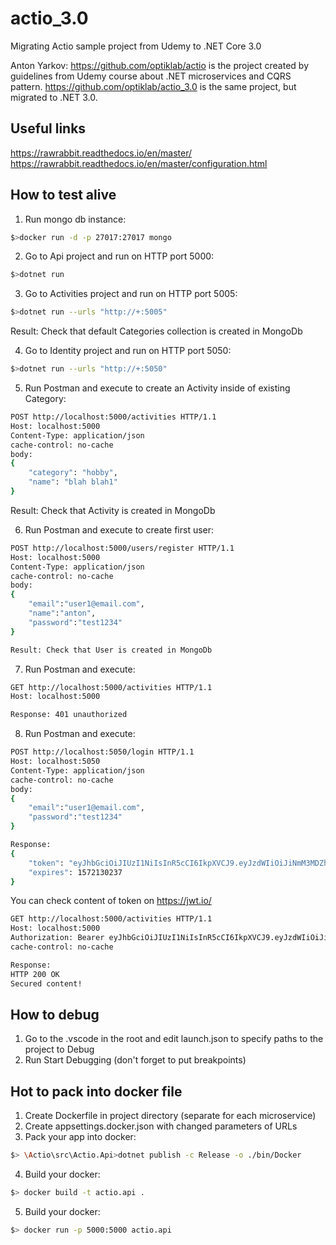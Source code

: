 # actio_3.0
Migrating Actio sample project from Udemy to .NET Core 3.0


Anton Yarkov: 
https://github.com/optiklab/actio is the project created by guidelines from Udemy course about .NET microservices and CQRS pattern.
https://github.com/optiklab/actio_3.0 is the same project, but migrated to .NET 3.0.

Useful links
------------
https://rawrabbit.readthedocs.io/en/master/
https://rawrabbit.readthedocs.io/en/master/configuration.html


How to test alive
-----------------

1. Run mongo db instance:
```bash
$>docker run -d -p 27017:27017 mongo
```

2. Go to Api project and run on HTTP port 5000:
```bash
$>dotnet run
```

3. Go to Activities project and run on HTTP port 5005:
```bash
$>dotnet run --urls "http://+:5005"
```

Result: Check that default Categories collection is created in MongoDb

4. Go to Identity project and run on HTTP port 5050:
```bash
$>dotnet run --urls "http://+:5050"
```

5. Run Postman and execute to create an Activity inside of existing Category:
```bash
POST http://localhost:5000/activities HTTP/1.1
Host: localhost:5000
Content-Type: application/json
cache-control: no-cache
body:
{
    "category": "hobby",
    "name": "blah blah1"
}
```
Result: Check that Activity is created in MongoDb

6.  Run Postman and execute to create first user:
```bash
POST http://localhost:5000/users/register HTTP/1.1
Host: localhost:5000
Content-Type: application/json
cache-control: no-cache
body:
{
	"email":"user1@email.com",
	"name":"anton",
	"password":"test1234"
}

Result: Check that User is created in MongoDb
```

7.  Run Postman and execute:
```bash
GET http://localhost:5000/activities HTTP/1.1
Host: localhost:5000

Response: 401 unauthorized
```

8.  Run Postman and execute:
```bash
POST http://localhost:5050/login HTTP/1.1
Host: localhost:5050
Content-Type: application/json
cache-control: no-cache
body:
{
	"email":"user1@email.com",
	"password":"test1234"
}

Response:
{
    "token": "eyJhbGciOiJIUzI1NiIsInR5cCI6IkpXVCJ9.eyJzdWIiOiJiNmM3MDZhNi1jOGI5LTQ4NGItOTIzMC0zNjU2Y2UzM2JiOTMiLCJpc3MiOiJodHRwOi8vbG9jYWxob3N0OjUwNTAiLCJpYXQiOjE1NzIxMjk5MzcsImV4cCI6MTU3MjEzMDIzNywidW5pcXVlX25hbWUiOiJiNmM3MDZhNi1jOGI5LTQ4NGItOTIzMC0zNjU2Y2UzM2JiOTMifQ.lXQ5rrVyANYFmvIa8s6vJts165U2E7Q8sQtzfEUugjw",
    "expires": 1572130237
}
```
You can check content of token on https://jwt.io/
```bash
GET http://localhost:5000/activities HTTP/1.1
Host: localhost:5000
Authorization: Bearer eyJhbGciOiJIUzI1NiIsInR5cCI6IkpXVCJ9.eyJzdWIiOiJiNmM3MDZhNi1jOGI5LTQ4NGItOTIzMC0zNjU2Y2UzM2JiOTMiLCJpc3MiOiJodHRwOi8vbG9jYWxob3N0OjUwNTAiLCJpYXQiOjE1NzIxMjk5MzcsImV4cCI6MTU3MjEzMDIzNywidW5pcXVlX25hbWUiOiJiNmM3MDZhNi1jOGI5LTQ4NGItOTIzMC0zNjU2Y2UzM2JiOTMifQ.lXQ5rrVyANYFmvIa8s6vJts165U2E7Q8sQtzfEUugjw
cache-control: no-cache

Response:
HTTP 200 OK
Secured content!
```

How to debug
------------
1. Go to the .vscode in the root and edit launch.json to specify paths to the project to Debug
2. Run Start Debugging (don't forget to put breakpoints)

Hot to pack into docker file
----------------------------
1. Create Dockerfile in project directory (separate for each microservice)
2. Create appsettings.docker.json with changed parameters of URLs
3. Pack your app into docker:
```bash
$> \Actio\src\Actio.Api>dotnet publish -c Release -o ./bin/Docker
```

4. Build your docker:
```bash
$> docker build -t actio.api .
```

5. Build your docker:
```bash
$> docker run -p 5000:5000 actio.api
```
